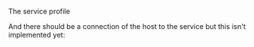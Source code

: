 
The service profile


And there should be a connection of the host to the service but this isn't implemented yet:



